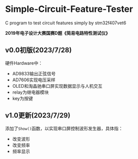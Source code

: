 # Simple-Circuit-Feature-Tester
C program to test circuit features simply by stm32f407vet6

**2019年电子设计大赛国赛D题《简易电路特性测试仪》**

## v0.0初版(2023/7/28)

硬件Hardware中：

- AD9833输出正弦信号
- AD7606实现电压采样
- OLED和淘晶驰串口屏实现数据显示与人机交互
- relay为继电器模块
- key为按键

## v1.0更新(2023/7/29)

添加了`Show()`函数，以实现串口屏控制波形发生器，具体指：

- 改变波形
- 改变频率
- 频率显示